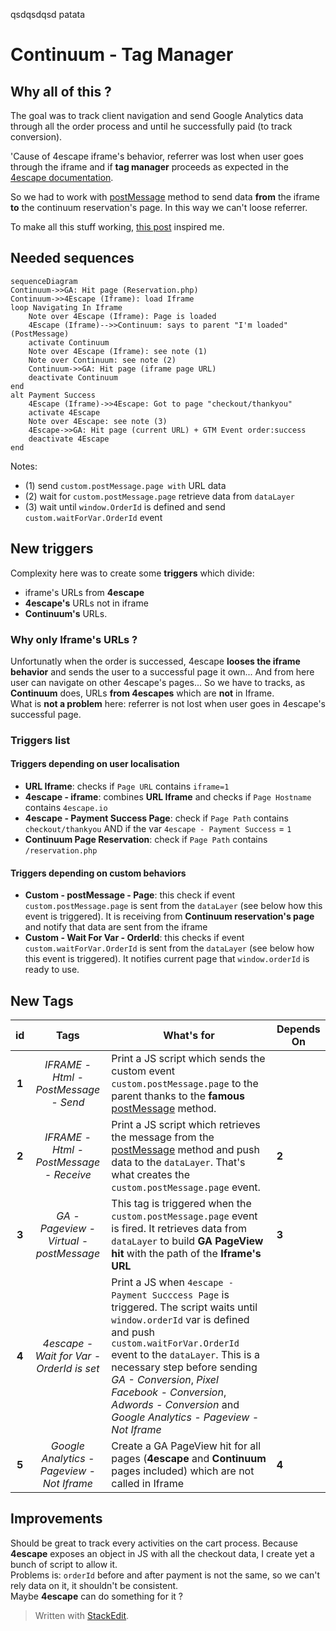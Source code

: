 qsdqsdqsd patata
# Continuum - Tag Manager

## Why all of this ?

The goal was to track client navigation and send Google Analytics data through all the order process and until he successfully paid (to track conversion).

'Cause of 4escape iframe's behavior, referrer was lost when user goes through the iframe and if **tag manager** proceeds as expected in the [4escape documentation](https://4escape.groovehq.com/knowledge_base/topics/configurer-google-tag-manager-pour-analytics-adwords-et-facebook-pixel).

So we had to work with [postMessage][1] method to send data **from** the iframe **to** the continuum reservation's page. In this way we can't loose referrer.

To make all this stuff working, [this post](https://datarunsdeep.com.au/blog/how-track-iframes-google-tag-manager) inspired me.

## Needed sequences 

```mermaid
sequenceDiagram
Continuum->>GA: Hit page (Reservation.php) 
Continuum->>4Escape (Iframe): load Iframe 
loop Navigating In Iframe
	Note over 4Escape (Iframe): Page is loaded
	4Escape (Iframe)-->>Continuum: says to parent "I'm loaded" (PostMessage)
	activate Continuum
	Note over 4Escape (Iframe): see note (1)
	Note over Continuum: see note (2)
	Continuum->>GA: Hit page (iframe page URL)
	deactivate Continuum
end
alt Payment Success
	4Escape (Iframe)->>4Escape: Got to page "checkout/thankyou"
	activate 4Escape
	Note over 4Escape: see note (3)
	4Escape->>GA: Hit page (current URL) + GTM Event order:success
	deactivate 4Escape
end
```

Notes:
* (1) send `custom.postMessage.page with` URL data
* (2) wait for `custom.postMessage.page` retrieve data from `dataLayer`
* (3) wait until `window.OrderId` is defined  and send `custom.waitForVar.OrderId` event

## New triggers

Complexity here was to create some **triggers** which divide:
-  iframe's URLs from **4escape**
- **4escape's** URLs not in iframe
-  **Continuum's** URLs.

### Why only Iframe's URLs ?
Unfortunatly when the order is successed, 4escape **looses the iframe behavior** and sends the user to a successful page it own... And from here user can navigate on other 4escape's pages...
So we have to tracks, as **Continuum** does, URLs **from 4escapes** which are **not** in Iframe.   
What is **not a problem** here: referrer is not lost when user goes in 4escape's successful page.


### Triggers list

#### Triggers depending on user localisation

* **URL Iframe**: checks if `Page URL` contains `iframe=1`
* **4escape - iframe**: combines **URL Iframe** and checks if `Page Hostname` contains `4escape.io`
* **4escape - Payment Success Page**: check if `Page Path` contains `checkout/thankyou` AND if the var `4escape - Payment Success` = `1` 
* **Continuum Page Reservation**: check if `Page Path` contains `/reservation.php`

#### Triggers depending on custom behaviors

* **Custom - postMessage - Page**: this check if event `custom.postMessage.page` is sent from the `dataLayer` (see below how this event is triggered). It is receiving from **Continuum reservation's page** and notify that data are sent from the iframe
* **Custom - Wait For Var - OrderId**: this checks if event `custom.waitForVar.OrderId` is sent from the `dataLayer` (see below how this event is triggered). It notifies current page that `window.orderId` is ready to use.


## New Tags 

|  id | Tags  | What's for | Depends On |
| :--:| :--: | - | - |
| **1** | *IFRAME - Html - PostMessage - Send* | Print a JS script which sends the custom event `custom.postMessage.page` to the parent thanks to the **famous** [postMessage][1]  method.  |
| **2** | *IFRAME - Html - PostMessage - Receive* | Print a JS script which retrieves the message from  the [postMessage][1]  method and push data to the `dataLayer`. That's what creates the `custom.postMessage.page` event.  | **2** |
| **3** |*GA - Pageview - Virtual - postMessage* | This tag is triggered when the `custom.postMessage.page` event is fired. It retrieves data from `dataLayer` to build **GA PageView hit** with the path of the **Iframe's URL** | **3** |
| **4** | *4escape - Wait for Var - OrderId is set* | Print a JS when  `4escape - Payment Succcess Page` is triggered. The script waits until `window.orderId` var is defined and push `custom.waitForVar.OrderId` event to the `dataLayer`. This is a necessary step before sending *GA - Conversion*, *Pixel Facebook - Conversion*, *Adwords - Conversion*  and *Google Analytics - Pageview - Not Iframe* |
| **5** | *Google Analytics - Pageview - Not Iframe* | Create a GA PageView hit for all pages (**4escape** and **Continuum** pages included) which are not called in Iframe  | **4** |

## Improvements

Should be great to track every activities on the cart process. Because **4escape** exposes an object in JS with all the checkout data, I create yet a bunch of script to allow it.  
Problems is: `orderId` before and after payment is not the same, so we can't rely data on it, it shouldn't be consistent.  
Maybe **4escape** can do something for it ?

> Written with [StackEdit](https://stackedit.io/).

[1]:https://developer.mozilla.org/fr/docs/Web/API/Window/postMessage

<!--stackedit_data:
eyJwcm9wZXJ0aWVzIjoiZXh0ZW5zaW9uczpcblx0bWVybWFpZD
pcbiAgICBcdGVuYWJsZWQ6IHRydWVcbiIsImhpc3RvcnkiOlst
MTkxNDI0NTE0OCw2ODY2NTIyODMsMTY4OTE5NDA0NywtMTg3Mz
Q2MTM5NV19
-->